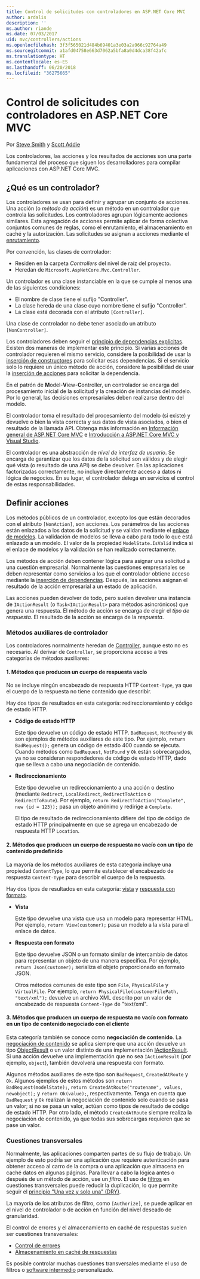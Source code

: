 ```yaml
---
title: Control de solicitudes con controladores en ASP.NET Core MVC
author: ardalis
description: ''
ms.author: riande
ms.date: 07/03/2017
uid: mvc/controllers/actions
ms.openlocfilehash: 3f3f565021d484b69401a3e03a2a966c92764a49
ms.sourcegitcommit: a1afd04758e663d7062a5bfa8a0d4dca38f42afc
ms.translationtype: HT
ms.contentlocale: es-ES
ms.lasthandoff: 06/20/2018
ms.locfileid: "36275665"
---
```

# <a name="handle-requests-with-controllers-in-aspnet-core-mvc"></a>Control de solicitudes con controladores en ASP.NET Core MVC

Por [Steve Smith](https://ardalis.com/) y [Scott Addie](https://github.com/scottaddie)

Los controladores, las acciones y los resultados de acciones son una parte fundamental del proceso que siguen los desarrolladores para compilar aplicaciones con ASP.NET Core MVC.

## <a name="what-is-a-controller"></a>¿Qué es un controlador?

Los controladores se usan para definir y agrupar un conjunto de acciones. Una acción (o *método de acción*) es un método en un controlador que controla las solicitudes. Los controladores agrupan lógicamente acciones similares. Esta agregación de acciones permite aplicar de forma colectiva conjuntos comunes de reglas, como el enrutamiento, el almacenamiento en caché y la autorización. Las solicitudes se asignan a acciones mediante el [enrutamiento](xref:mvc/controllers/routing).

Por convención, las clases de controlador:
* Residen en la carpeta *Controllers* del nivel de raíz del proyecto.
* Heredan de `Microsoft.AspNetCore.Mvc.Controller`.

Un controlador es una clase instanciable en la que se cumple al menos una de las siguientes condiciones:
* El nombre de clase tiene el sufijo "Controller".
* La clase hereda de una clase cuyo nombre tiene el sufijo "Controller".
* La clase está decorada con el atributo `[Controller]`.

Una clase de controlador no debe tener asociado un atributo `[NonController]`.

Los controladores deben seguir el [principio de dependencias explícitas](http://deviq.com/explicit-dependencies-principle/). Existen dos maneras de implementar este principio. Si varias acciones de controlador requieren el mismo servicio, considere la posibilidad de usar la [inserción de constructores](xref:mvc/controllers/dependency-injection#constructor-injection) para solicitar esas dependencias. Si el servicio solo lo requiere un único método de acción, considere la posibilidad de usar la [inserción de acciones](xref:mvc/controllers/dependency-injection#action-injection-with-fromservices) para solicitar la dependencia.

En el patrón de **M**odel-**V**iew-**C**ontroller, un controlador se encarga del procesamiento inicial de la solicitud y la creación de instancias del modelo. Por lo general, las decisiones empresariales deben realizarse dentro del modelo.

El controlador toma el resultado del procesamiento del modelo (si existe) y devuelve o bien la vista correcta y sus datos de vista asociados, o bien el resultado de la llamada API. Obtenga más información en [Información general de ASP.NET Core MVC](xref:mvc/overview) e [Introducción a ASP.NET Core MVC y Visual Studio](xref:tutorials/first-mvc-app/start-mvc).

El controlador es una abstracción de *nivel de interfaz de usuario*. Se encarga de garantizar que los datos de la solicitud son válidos y de elegir qué vista (o resultado de una API) se debe devolver. En las aplicaciones factorizadas correctamente, no incluye directamente acceso a datos ni lógica de negocios. En su lugar, el controlador delega en servicios el control de estas responsabilidades.

## <a name="defining-actions"></a>Definir acciones

Los métodos públicos de un controlador, excepto los que están decorados con el atributo `[NonAction]`, son acciones. Los parámetros de las acciones están enlazados a los datos de la solicitud y se validan mediante el [enlace de modelos](xref:mvc/models/model-binding). La validación de modelos se lleva a cabo para todo lo que está enlazado a un modelo. El valor de la propiedad `ModelState.IsValid` indica si el enlace de modelos y la validación se han realizado correctamente.

Los métodos de acción deben contener lógica para asignar una solicitud a una cuestión empresarial. Normalmente las cuestiones empresariales se deben representar como servicios a los que el controlador obtiene acceso mediante la [inserción de dependencias](xref:mvc/controllers/dependency-injection). Después, las acciones asignan el resultado de la acción empresarial a un estado de aplicación.

Las acciones pueden devolver de todo, pero suelen devolver una instancia de `IActionResult` (o `Task<IActionResult>` para métodos asincrónicos) que genera una respuesta. El método de acción se encarga de elegir el *tipo de respuesta*. El resultado de la acción se encarga de la *respuesta*.

### <a name="controller-helper-methods"></a>Métodos auxiliares de controlador

Los controladores normalmente heredan de [Controller](/dotnet/api/microsoft.aspnetcore.mvc.controller), aunque esto no es necesario. Al derivar de `Controller`, se proporciona acceso a tres categorías de métodos auxiliares:

#### <a name="1-methods-resulting-in-an-empty-response-body"></a>1. Métodos que producen un cuerpo de respuesta vacío

No se incluye ningún encabezado de respuesta HTTP `Content-Type`, ya que el cuerpo de la respuesta no tiene contenido que describir.

Hay dos tipos de resultados en esta categoría: redireccionamiento y código de estado HTTP.

* **Código de estado HTTP**

    Este tipo devuelve un código de estado HTTP. `BadRequest`, `NotFound` y `Ok` son ejemplos de métodos auxiliares de este tipo. Por ejemplo, `return BadRequest();` genera un código de estado 400 cuando se ejecuta. Cuando métodos como `BadRequest`, `NotFound` y `Ok` están sobrecargados, ya no se consideran respondedores de código de estado HTTP, dado que se lleva a cabo una negociación de contenido.

* **Redireccionamiento**

    Este tipo devuelve un redireccionamiento a una acción o destino (mediante `Redirect`, `LocalRedirect`, `RedirectToAction` o `RedirectToRoute`). Por ejemplo, `return RedirectToAction("Complete", new {id = 123});` pasa un objeto anónimo y redirige a `Complete`.

    El tipo de resultado de redireccionamiento difiere del tipo de código de estado HTTP principalmente en que se agrega un encabezado de respuesta HTTP `Location`.

#### <a name="2-methods-resulting-in-a-non-empty-response-body-with-a-predefined-content-type"></a>2. Métodos que producen un cuerpo de respuesta no vacío con un tipo de contenido predefinido

La mayoría de los métodos auxiliares de esta categoría incluye una propiedad `ContentType`, lo que permite establecer el encabezado de respuesta `Content-Type` para describir el cuerpo de la respuesta.

Hay dos tipos de resultados en esta categoría: [vista](xref:mvc/views/overview) y [respuesta con formato](xref:web-api/advanced/formatting).

* **Vista**

    Este tipo devuelve una vista que usa un modelo para representar HTML. Por ejemplo, `return View(customer);` pasa un modelo a la vista para el enlace de datos.

* **Respuesta con formato**

    Este tipo devuelve JSON o un formato similar de intercambio de datos para representar un objeto de una manera específica. Por ejemplo, `return Json(customer);` serializa el objeto proporcionado en formato JSON.
    
    Otros métodos comunes de este tipo son `File`, `PhysicalFile` y `VirtualFile`. Por ejemplo, `return PhysicalFile(customerFilePath, "text/xml");` devuelve un archivo XML descrito por un valor de encabezado de respuesta `Content-Type` de "text/xml".

#### <a name="3-methods-resulting-in-a-non-empty-response-body-formatted-in-a-content-type-negotiated-with-the-client"></a>3. Métodos que producen un cuerpo de respuesta no vacío con formato en un tipo de contenido negociado con el cliente

Esta categoría también se conoce como **negociación de contenido**. La [negociación de contenido](xref:web-api/advanced/formatting#content-negotiation) se aplica siempre que una acción devuelve un tipo [ObjectResult](/dotnet/api/microsoft.aspnetcore.mvc.objectresult) o un valor distinto de una implementación [IActionResult](/dotnet/api/microsoft.aspnetcore.mvc.iactionresult). Si una acción devuelve una implementación que no sea `IActionResult` (por ejemplo, `object`), también devolverá una respuesta con formato.

Algunos métodos auxiliares de este tipo son `BadRequest`, `CreatedAtRoute` y `Ok`. Algunos ejemplos de estos métodos son `return BadRequest(modelState);`, `return CreatedAtRoute("routename", values, newobject);` y `return Ok(value);`, respectivamente. Tenga en cuenta que `BadRequest` y `Ok` realizan la negociación de contenido solo cuando se pasa un valor; si no se pasa un valor, actúan como tipos de resultado de código de estado HTTP. Por otro lado, el método `CreatedAtRoute` siempre realiza la negociación de contenido, ya que todas sus sobrecargas requieren que se pase un valor.

### <a name="cross-cutting-concerns"></a>Cuestiones transversales

Normalmente, las aplicaciones comparten partes de su flujo de trabajo. Un ejemplo de esto podría ser una aplicación que requiere autenticación para obtener acceso al carro de la compra o una aplicación que almacena en caché datos en algunas páginas. Para llevar a cabo la lógica antes o después de un método de acción, use un *filtro*. El uso de [filtros](xref:mvc/controllers/filters) en cuestiones transversales puede reducir la duplicación, lo que permite seguir el [principio "Una vez y solo una" (DRY)](http://deviq.com/don-t-repeat-yourself/).

La mayoría de los atributos de filtro, como `[Authorize]`, se puede aplicar en el nivel de controlador o de acción en función del nivel deseado de granularidad.

El control de errores y el almacenamiento en caché de respuestas suelen ser cuestiones transversales:
   * [Control de errores](xref:mvc/controllers/filters#exception-filters)
   * [Almacenamiento en caché de respuestas](xref:performance/caching/response)

Es posible controlar muchas cuestiones transversales mediante el uso de filtros o [software intermedio](xref:fundamentals/middleware/index) personalizado.
